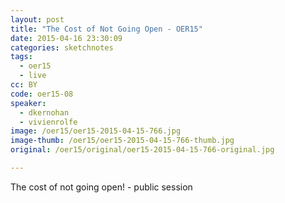 ```yaml
---
layout: post
title: "The Cost of Not Going Open - OER15"
date: 2015-04-16 23:30:09
categories: sketchnotes
tags:
  - oer15
  - live
cc: BY
code: oer15-08
speaker:
  - dkernohan
  - vivienrolfe
image: /oer15/oer15-2015-04-15-766.jpg
image-thumb: /oer15/oer15-2015-04-15-766-thumb.jpg
original: /oer15/original/oer15-2015-04-15-766-original.jpg

---
```

The cost of not going open! - public session
